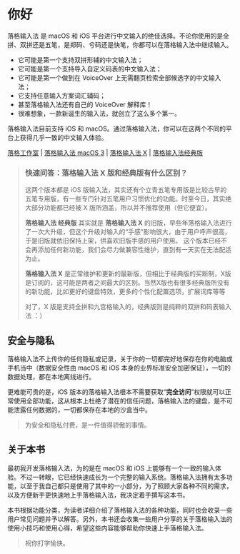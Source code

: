 # 你好

落格输入法 是 macOS 和 iOS 平台进行中文输入的绝佳选择。不论你使用的是全拼、双拼还是五笔，是郑码、兮码还是快笔，你都可以在落格输入法中继续输入。

* 它可能是第一个支持双拼形辅的中文输入法；
* 它可能是第一个支持导入自定义码表的中文输入法；
* 它可能是第一个做到在 VoiceOver 上无需翻页检索全部候选字的中文输入法；
* 它支持任意输入方案词汇辅码；
* 甚至落格输入法还有自己的 VoiceOver 解释库！
* 很难想象，一款新诞生的输入法，就创立了这么多个第一。

落格输入法目前支持 iOS 和 macOS。通过落格输入法，你可以在这两个不同的平台上获得几乎一致的中文输入体验。

[落格工作室](https://im.logcg.com) |
[落格输入法 macOS 3](https://im.logcg.com/loginputmac3) |
[落格输入法 X](https://im.logcg.com/loginputx) |
[落格输入法经典版](https://im.logcg.com/loginput)

> ### 快速问答：落格输入法 X 版和经典版有什么区别？
>
> 这两个版本都是 iOS 版输入法，其实还有个立青五笔专用版是比较古早的五笔专用版，有一些专门针对五笔用户习惯优化的功能。时至今日，其实绝大部分功能都已经被 X 版所涵盖，所以并不推荐使用（但它便宜）。
>
> **落格输入法 经典版** 其实就是 **落格输入法 X** 的旧版，早些年落格输入法进行了一次大升级，但这个升级对输入的“手感”影响很大，由于用户呼声很高，于是旧版就依旧保持上架，供喜欢旧版手感的用户使用。
这个版本已经不会再添加任何新功能，我们会尽力做兼容性维护，直到有一天实在无法配适为止。
>
> **落格输入法 X** 是正常维护和更新的最新版，但相比于经典版的买断制，X版是订阅的，这可能是两者之间最大的区别。当然X版也有很多经典版所没有的新功能，比如更好的键盘特效，更多的个性化配置选项，扩展词库等等
>
> 对了，X 版是支持全拼和九宫格输入的，经典版则是纯粹的双拼和码表输入法 ：）

## 安全与隐私

落格输入法不上传你的任何隐私或记录，关于你的一切都完好地保存在你的电脑或手机当中（数据安全性由 macOS 和 iOS 本身的业界标准安全加密保证），一切的数据处理，都在本地离线进行。

更难能可贵的是，iOS 版本的落格输入法根本不需要获取“**完全访问**”权限就可以正常使用全部功能，这从根本上杜绝了潜在的信任问题，落格输入法的键盘，是不可能泄露任何数据的，一切都保存在本地的沙盒当中。

> 为安全和隐私付费，是一件值得骄傲的事情。

## 关于本书

最初我开发落格输入法，为的是在 macOS 和 iOS 上能够有一个一致的输入体验。不过一转眼，它已经快速成长为一个完整的输入系统。落格输入法拥有太多功能，以至于我自己都只是使用了其中的一小部分，为了照顾大家各种不同的需求，以及方便新手更快速地上手落格输入法，我决定着手撰写这本书。

本书根据功能分类，为读者详细介绍了落格输入法的各种功能，同时也会收录一些用户常见问题并予以解答。另外，本书还会收集一些用户分享的关于落格输入法的使用小技巧和使用心得，希望这些内容能够帮助你快速上手落格输入法。

> 祝你打字愉快。

